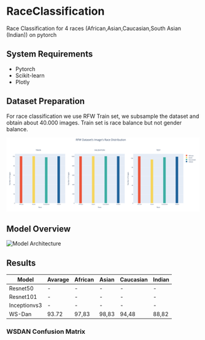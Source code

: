 # RaceClassification
Race Classification for 4 races (African,Asian,Caucasian,South Asian (Indian)) on pytorch

## System Requirements

* Pytorch
* Scikit-learn
* Plotly

## Dataset Preparation

For race classification we use RFW Train set, we subsample the dataset and obtain about 40.000 images. Train set is race balance but not gender balance.

![Sampled Dataset Statistics](source/all_data.png)


## Model Overview

![Model Architecture](source/model.png)

## Results

| Model    |  Avarage | African | Asian | Caucasian  | Indian|
|----------|---------|----------|----------|---------|--------|
| Resnet50 | -  | -    | -    | -   | -  |
| Resnet101|-   | -   | -    |-   | -  |
| Inceptionvs3 | -   | -    | -    | -   | -  |
| WS-Dan | 93.72   |  97,83  | 98,83 |   94,48   |    88,82 | 

### WSDAN Confusion Matrix